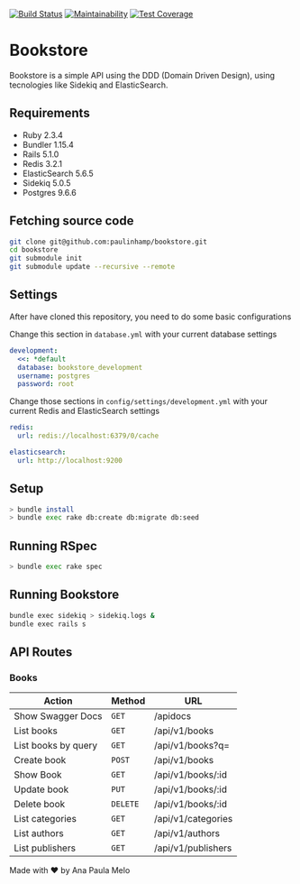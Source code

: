 [![Build Status](https://travis-ci.org/paulinhamp/bookstore.svg?branch=master)](https://travis-ci.org/paulinhamp/bookstore) [![Maintainability](https://api.codeclimate.com/v1/badges/c6f4d1f4f6e2ed0a73e2/maintainability)](https://codeclimate.com/github/paulinhamp/bookstore/maintainability) [![Test Coverage](https://api.codeclimate.com/v1/badges/c6f4d1f4f6e2ed0a73e2/test_coverage)](https://codeclimate.com/github/paulinhamp/bookstore/test_coverage)

# Bookstore

Bookstore is a simple API using the DDD (Domain Driven Design), using tecnologies like Sidekiq and ElasticSearch.

## Requirements
- Ruby 2.3.4
- Bundler 1.15.4
- Rails 5.1.0
- Redis 3.2.1
- ElasticSearch 5.6.5
- Sidekiq 5.0.5
- Postgres 9.6.6

## Fetching source code
```bash
git clone git@github.com:paulinhamp/bookstore.git
cd bookstore
git submodule init
git submodule update --recursive --remote
```
## Settings

After have cloned this repository, you need to do some basic configurations

Change this section in `database.yml` with your current database settings
```yml
development:
  <<: *default
  database: bookstore_development
  username: postgres
  password: root
```
Change those sections in `config/settings/development.yml` with your current Redis and ElasticSearch settings
```yml
redis:
  url: redis://localhost:6379/0/cache

elasticsearch:
  url: http://localhost:9200
```

## Setup

```bash
> bundle install
> bundle exec rake db:create db:migrate db:seed
```

## Running RSpec

```bash
> bundle exec rake spec
```

## Running Bookstore
```bash
bundle exec sidekiq > sidekiq.logs &
bundle exec rails s
```

## API Routes

### Books
|   Action                            | Method    | URL                                               
| ------------------------------------|-----------|------------------------ 
|   Show Swagger Docs                 |  `GET`    | /apidocs
|   List books                        |  `GET`    | /api/v1/books
|   List books by query               |  `GET`    | /api/v1/books?q=<query>
|   Create book                       |  `POST`   | /api/v1/books
|   Show Book                         |  `GET`    | /api/v1/books/:id
|   Update book                       |  `PUT`    | /api/v1/books/:id
|   Delete book                       |  `DELETE` | /api/v1/books/:id
|   List categories                   |  `GET`    | /api/v1/categories
|   List authors                      |  `GET`    | /api/v1/authors
|   List publishers                   |  `GET`    | /api/v1/publishers

Made with :heart: by Ana Paula Melo
